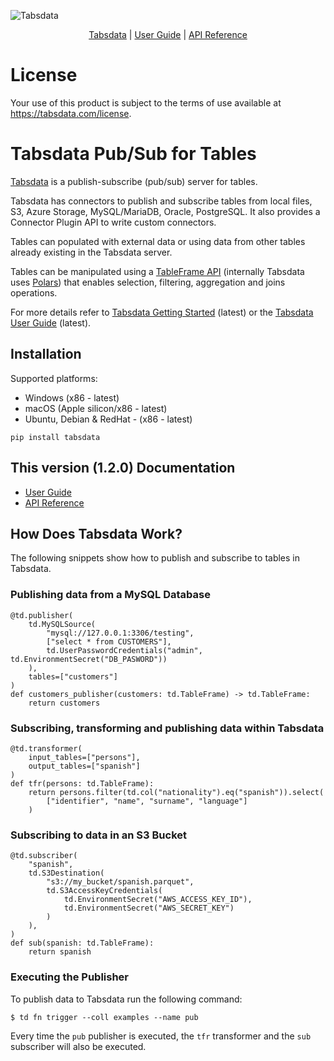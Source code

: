 <!--
Copyright 2025 Tabs Data Inc.
-->

![Tabsdata](https://docs.tabsdata.com/tabsdata.png)

<div align="center">
    <a href="https://tabsdata.com">Tabsdata</a> |
    <a href="https://docs.tabsdata.com/1.2.0/guide/intro.html">User Guide</a> |
    <a href="https://docs.tabsdata.com/1.2.0/api_ref/index.html">API Reference</a>
</div>

# License

Your use of this product is subject to the terms of use available at https://tabsdata.com/license.

# Tabsdata Pub/Sub for Tables

[Tabsdata](https://tabsdata.com) is a publish-subscribe (pub/sub) server for tables.

Tabsdata has connectors to publish and subscribe tables from local files, S3, Azure Storage,
MySQL/MariaDB, Oracle, PostgreSQL. It also provides a Connector Plugin API to write custom
connectors.

Tables can populated with external data or using data from other tables already existing
in the Tabsdata server.

Tables can be manipulated using a [TableFrame API](https://docs.tabsdata.com/latest/api_ref/index.html)
(internally Tabsdata uses [Polars](https://github.com/pola-rs/polars)) that enables selection,
filtering, aggregation and joins operations.

For more details refer
to [Tabsdata Getting Started](https://docs.tabsdata.com/latest/guide/02_getting_started/main.html)
(latest) or the [Tabsdata User Guide](https://docs.tabsdata.com/latest/guide/intro.html) (latest).

## Installation

Supported platforms:

* Windows (x86 - latest)
* macOS (Apple silicon/x86 - latest)
* Ubuntu, Debian & RedHat - (x86 - latest)

```
pip install tabsdata
```

## This version (1.2.0) Documentation

* [User Guide](https://docs.tabsdata.com/1.2.0/guide/intro.html)
* [API Reference](https://docs.tabsdata.com/1.2.0/api_ref/index.html)

## How Does Tabsdata Work?

The following snippets show how to publish and subscribe to tables in Tabsdata.

### Publishing data from a MySQL Database

```
@td.publisher(
    td.MySQLSource(
        "mysql://127.0.0.1:3306/testing",
        ["select * from CUSTOMERS"],
        td.UserPasswordCredentials("admin", td.EnvironmentSecret("DB_PASWORD"))
    ),
    tables=["customers"]
)
def customers_publisher(customers: td.TableFrame) -> td.TableFrame:
    return customers
```

### Subscribing, transforming and publishing data within Tabsdata

```
@td.transformer(
    input_tables=["persons"],
    output_tables=["spanish"]
)
def tfr(persons: td.TableFrame):
    return persons.filter(td.col("nationality").eq("spanish")).select(
        ["identifier", "name", "surname", "language"]
    )
```

### Subscribing to data in an S3 Bucket

```
@td.subscriber(
    "spanish",
    td.S3Destination(
        "s3://my_bucket/spanish.parquet",
        td.S3AccessKeyCredentials(
            td.EnvironmentSecret("AWS_ACCESS_KEY_ID"),
            td.EnvironmentSecret("AWS_SECRET_KEY")
        )
    ),
)
def sub(spanish: td.TableFrame):
    return spanish
```

### Executing the Publisher

To publish data to Tabsdata run the following command:

```
$ td fn trigger --coll examples --name pub
```

Every time the `pub` publisher is executed, the `tfr` transformer and the `sub` subscriber will also be
executed.
